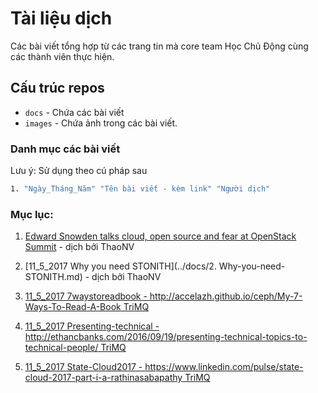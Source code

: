 # Tài liệu dịch
Các bài viết tổng hợp từ các trang tin mà core team Học Chủ Động cùng các thành viên thực hiện.

## Cấu trúc repos
- `docs` - Chứa các bài viết
- `images` - Chứa ảnh trong các bài viết.

### Danh mục các bài viết
Lưu ý: Sử dụng theo cú pháp sau
```sh
1. "Ngày_Tháng_Năm" "Tên bài viết - kèm link" "Người dịch" 
```


### Mục lục:

1. [Edward Snowden talks cloud, open source and fear at OpenStack Summit](../docs/1.Edward-snowden-interview-openstack-summit.md) - dịch bởi ThaoNV

2. [11_5_2017 Why you need STONITH](../docs/2. Why-you-need-STONITH.md) - dịch bởi ThaoNV

3. [11_5_2017 7waystoreadbook - http://accelazh.github.io/ceph/My-7-Ways-To-Read-A-Book TriMQ ](https://github.com/trimq/Tailieudich/blob/master/7waystoreadbook.md)

4. [11_5_2017 Presenting-technical - http://ethancbanks.com/2016/09/19/presenting-technical-topics-to-technical-people/ TriMQ](https://github.com/trimq/Tailieudich/blob/master/Presenting-technical.md)

5. [11_5_2017 State-Cloud2017 - https://www.linkedin.com/pulse/state-cloud-2017-part-i-a-rathinasabapathy TriMQ](https://github.com/trimq/Tailieudich/blob/master/State-Cloud2017.md#9)